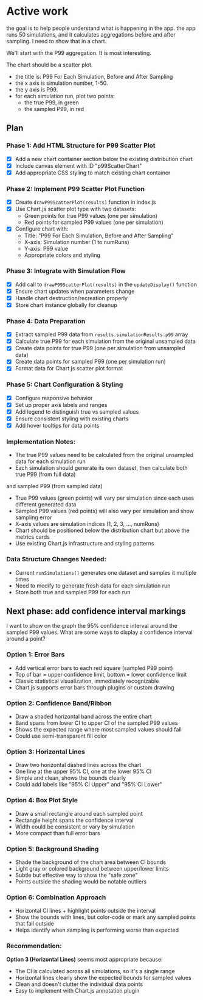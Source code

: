 # Active work

the goal is to help people understand what is happening in the app.
the app runs 50 simulations, and it calculates aggregations before and after sampling.
I need to show that in a chart.

We'll start with the P99 aggregation. It is most interesting.

The chart should be a scatter plot.

- the title is: P99 For Each Simulation, Before and After Sampling
- the x axis is simulation number, 1-50.
- the y axis is P99.
- for each simulation run, plot two points:
  - the true P99, in green
  - the sampled P99, in red

## Plan

### Phase 1: Add HTML Structure for P99 Scatter Plot

- [x] Add a new chart container section below the existing distribution chart
- [x] Include canvas element with ID "p99ScatterChart"
- [x] Add appropriate CSS styling to match existing chart container

### Phase 2: Implement P99 Scatter Plot Function

- [x] Create `drawP99ScatterPlot(results)` function in index.js
- [x] Use Chart.js scatter plot type with two datasets:
  - Green points for true P99 values (one per simulation)
  - Red points for sampled P99 values (one per simulation)
- [x] Configure chart with:
  - Title: "P99 For Each Simulation, Before and After Sampling"
  - X-axis: Simulation number (1 to numRuns)
  - Y-axis: P99 value
  - Appropriate colors and styling

### Phase 3: Integrate with Simulation Flow

- [x] Add call to `drawP99ScatterPlot(results)` in the `updateDisplay()` function
- [x] Ensure chart updates when parameters change
- [x] Handle chart destruction/recreation properly
- [x] Store chart instance globally for cleanup

### Phase 4: Data Preparation

- [x] Extract sampled P99 data from `results.simulationResults.p99` array
- [x] Calculate true P99 for each simulation from the original unsampled data
- [x] Create data points for true P99 (one per simulation from unsampled data)
- [x] Create data points for sampled P99 (one per simulation run)
- [x] Format data for Chart.js scatter plot format

### Phase 5: Chart Configuration & Styling

- [x] Configure responsive behavior
- [x] Set up proper axis labels and ranges
- [x] Add legend to distinguish true vs sampled values
- [x] Ensure consistent styling with existing charts
- [x] Add hover tooltips for data points

### Implementation Notes:

- The true P99 values need to be calculated from the original unsampled data for each simulation run
- Each simulation should generate its own dataset, then calculate both true P99 (from full data)

and sampled P99 (from sampled data)

- True P99 values (green points) will vary per simulation since each uses different generated data
- Sampled P99 values (red points) will also vary per simulation and show sampling error
- X-axis values are simulation indices (1, 2, 3, ..., numRuns)
- Chart should be positioned below the distribution chart but above the metrics cards
- Use existing Chart.js infrastructure and styling patterns

### Data Structure Changes Needed:

- Current `runSimulations()` generates one dataset and samples it multiple times
- Need to modify to generate fresh data for each simulation run
- Store both true and sampled P99 for each run

## Next phase: add confidence interval markings

I want to show on the graph the 95% confidence interval around the sampled P99 values.
What are some ways to display a confidence interval around a point?

### Option 1: Error Bars

- Add vertical error bars to each red square (sampled P99 point)
- Top of bar = upper confidence limit, bottom = lower confidence limit
- Classic statistical visualization, immediately recognizable
- Chart.js supports error bars through plugins or custom drawing

### Option 2: Confidence Band/Ribbon

- Draw a shaded horizontal band across the entire chart
- Band spans from lower CI to upper CI of the sampled P99 values
- Shows the expected range where most sampled values should fall
- Could use semi-transparent fill color

### Option 3: Horizontal Lines

- Draw two horizontal dashed lines across the chart
- One line at the upper 95% CI, one at the lower 95% CI
- Simple and clean, shows the bounds clearly
- Could add labels like "95% CI Upper" and "95% CI Lower"

### Option 4: Box Plot Style

- Draw a small rectangle around each sampled point
- Rectangle height spans the confidence interval
- Width could be consistent or vary by simulation
- More compact than full error bars

### Option 5: Background Shading

- Shade the background of the chart area between CI bounds
- Light gray or colored background between upper/lower limits
- Subtle but effective way to show the "safe zone"
- Points outside the shading would be notable outliers

### Option 6: Combination Approach

- Horizontal CI lines + highlight points outside the interval
- Show the bounds with lines, but color-code or mark any sampled points that fall outside
- Helps identify when sampling is performing worse than expected

### Recommendation:

**Option 3 (Horizontal Lines)** seems most appropriate because:

- The CI is calculated across all simulations, so it's a single range
- Horizontal lines clearly show the expected bounds for sampled values
- Clean and doesn't clutter the individual data points
- Easy to implement with Chart.js annotation plugin
